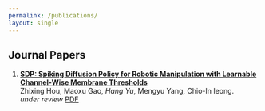 ```yaml
---
permalink: /publications/
layout: single
---
```


## Journal Papers

1. **[SDP: Spiking Diffusion Policy for Robotic Manipulation with Learnable Channel-Wise Membrane Thresholds](https://arxiv.org/abs/2409.11195)**  
   Zhixing Hou, Maoxu Gao, *Hang Yu*, Mengyu Yang, Chio-In Ieong.  
   *under review* [PDF](https://arxiv.org/pdf/2409.11195)
